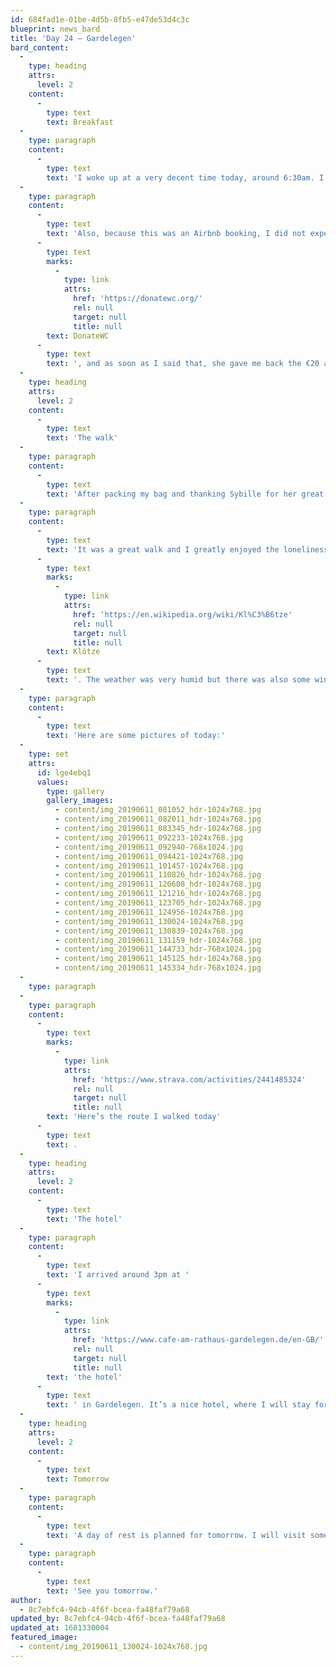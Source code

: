 ```yaml
---
id: 684fad1e-01be-4d5b-8fb5-e47de53d4c3c
blueprint: news_bard
title: 'Day 24 – Gardelegen'
bard_content:
  -
    type: heading
    attrs:
      level: 2
    content:
      -
        type: text
        text: Breakfast
  -
    type: paragraph
    content:
      -
        type: text
        text: 'I woke up at a very decent time today, around 6:30am. I agreed with Sybille, the host of the Airbnb place I was staying, to have breakfast around 7:30am. So, at that time I went downstairs, and enjoyed a very nice prepared breakfast. She even prepared some strawberries, from her own garden, for me to take with me.'
  -
    type: paragraph
    content:
      -
        type: text
        text: 'Also, because this was an Airbnb booking, I did not expect to have diner and breakfast. Sybille told me upfront that I would have to pay for that, and I was of course OK with that. So I paid Sybille €20, and she asked about my shirt. I had not told her I was also raising funds for '
      -
        type: text
        marks:
          -
            type: link
            attrs:
              href: 'https://donatewc.org/'
              rel: null
              target: null
              title: null
        text: DonateWC
      -
        type: text
        text: ', and as soon as I said that, she gave me back the €20 and insisted that I should transfer the money to the fundraiser account. And so I did, after thanking her very very much.'
  -
    type: heading
    attrs:
      level: 2
    content:
      -
        type: text
        text: 'The walk'
  -
    type: paragraph
    content:
      -
        type: text
        text: 'After packing my bag and thanking Sybille for her great hospitality, I started my walk . A 28.9km walk to Gardelegen. I saw some small towns, lots of trees, not so many people, lots of trees, some hills, and did I mention trees?'
  -
    type: paragraph
    content:
      -
        type: text
        text: 'It was a great walk and I greatly enjoyed the loneliness in the Klötzer forest, east of '
      -
        type: text
        marks:
          -
            type: link
            attrs:
              href: 'https://en.wikipedia.org/wiki/Kl%C3%B6tze'
              rel: null
              target: null
              title: null
        text: Klötze
      -
        type: text
        text: '. The weather was very humid but there was also some wind and the temperature was around 25 degrees Celsius, which was just right.'
  -
    type: paragraph
    content:
      -
        type: text
        text: 'Here are some pictures of today:'
  -
    type: set
    attrs:
      id: lge4ebq1
      values:
        type: gallery
        gallery_images:
          - content/img_20190611_081052_hdr-1024x768.jpg
          - content/img_20190611_082011_hdr-1024x768.jpg
          - content/img_20190611_083345_hdr-1024x768.jpg
          - content/img_20190611_092233-1024x768.jpg
          - content/img_20190611_092940-768x1024.jpg
          - content/img_20190611_094421-1024x768.jpg
          - content/img_20190611_101457-1024x768.jpg
          - content/img_20190611_110826_hdr-1024x768.jpg
          - content/img_20190611_120608_hdr-1024x768.jpg
          - content/img_20190611_121216_hdr-1024x768.jpg
          - content/img_20190611_123705_hdr-1024x768.jpg
          - content/img_20190611_124956-1024x768.jpg
          - content/img_20190611_130024-1024x768.jpg
          - content/img_20190611_130839-1024x768.jpg
          - content/img_20190611_131159_hdr-1024x768.jpg
          - content/img_20190611_144733_hdr-768x1024.jpg
          - content/img_20190611_145125_hdr-1024x768.jpg
          - content/img_20190611_145334_hdr-768x1024.jpg
  -
    type: paragraph
  -
    type: paragraph
    content:
      -
        type: text
        marks:
          -
            type: link
            attrs:
              href: 'https://www.strava.com/activities/2441485324'
              rel: null
              target: null
              title: null
        text: 'Here’s the route I walked today'
      -
        type: text
        text: .
  -
    type: heading
    attrs:
      level: 2
    content:
      -
        type: text
        text: 'The hotel'
  -
    type: paragraph
    content:
      -
        type: text
        text: 'I arrived around 3pm at '
      -
        type: text
        marks:
          -
            type: link
            attrs:
              href: 'https://www.cafe-am-rathaus-gardelegen.de/en-GB/'
              rel: null
              target: null
              title: null
        text: 'the hotel'
      -
        type: text
        text: ' in Gardelegen. It’s a nice hotel, where I will stay for 2 days.'
  -
    type: heading
    attrs:
      level: 2
    content:
      -
        type: text
        text: Tomorrow
  -
    type: paragraph
    content:
      -
        type: text
        text: 'A day of rest is planned for tomorrow. I will visit some cultural places and I will visit a memorial site from a massacre by Nazi’s in the second World War.'
  -
    type: paragraph
    content:
      -
        type: text
        text: 'See you tomorrow.'
author:
  - 8c7ebfc4-94cb-4f6f-bcea-fa48faf79a68
updated_by: 8c7ebfc4-94cb-4f6f-bcea-fa48faf79a68
updated_at: 1681330004
featured_image:
  - content/img_20190611_130024-1024x768.jpg
---
```


